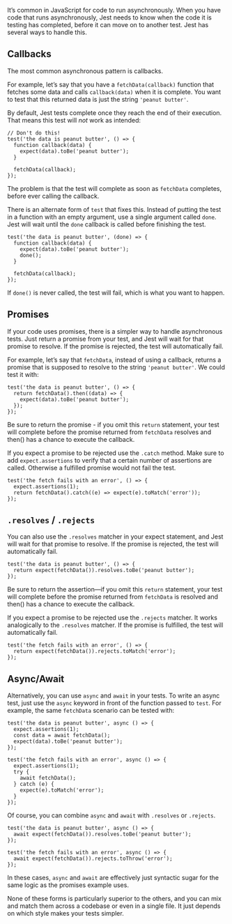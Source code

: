 It’s common in JavaScript for code to run asynchronously. When you have code that runs asynchronously, Jest needs to know when the code it is testing has completed, before it can move on to another test. Jest has several ways to handle this.

## Callbacks

The most common asynchronous pattern is callbacks.

For example, let’s say that you have a `fetchData(callback)` function that fetches some data and calls `callback(data)` when it is complete. You want to test that this returned data is just the string `'peanut butter'`.

By default, Jest tests complete once they reach the end of their execution. That means this test will _not_ work as intended:

    // Don't do this!
    test('the data is peanut butter', () => {
      function callback(data) {
        expect(data).toBe('peanut butter');
      }

      fetchData(callback);
    });

The problem is that the test will complete as soon as `fetchData` completes, before ever calling the callback.

There is an alternate form of `test` that fixes this. Instead of putting the test in a function with an empty argument, use a single argument called `done`. Jest will wait until the `done` callback is called before finishing the test.

    test('the data is peanut butter', (done) => {
      function callback(data) {
        expect(data).toBe('peanut butter');
        done();
      }

      fetchData(callback);
    });

If `done()` is never called, the test will fail, which is what you want to happen.

## Promises

If your code uses promises, there is a simpler way to handle asynchronous tests. Just return a promise from your test, and Jest will wait for that promise to resolve. If the promise is rejected, the test will automatically fail.

For example, let’s say that `fetchData`, instead of using a callback, returns a promise that is supposed to resolve to the string `'peanut butter'`. We could test it with:

    test('the data is peanut butter', () => {
      return fetchData().then((data) => {
        expect(data).toBe('peanut butter');
      });
    });

Be sure to return the promise - if you omit this `return` statement, your test will complete before the promise returned from `fetchData` resolves and then() has a chance to execute the callback.

If you expect a promise to be rejected use the `.catch` method. Make sure to add `expect.assertions` to verify that a certain number of assertions are called. Otherwise a fulfilled promise would not fail the test.

    test('the fetch fails with an error', () => {
      expect.assertions(1);
      return fetchData().catch((e) => expect(e).toMatch('error'));
    });

## `.resolves` / `.rejects`

You can also use the `.resolves` matcher in your expect statement, and Jest will wait for that promise to resolve. If the promise is rejected, the test will automatically fail.

    test('the data is peanut butter', () => {
      return expect(fetchData()).resolves.toBe('peanut butter');
    });

Be sure to return the assertion—if you omit this `return` statement, your test will complete before the promise returned from `fetchData` is resolved and then() has a chance to execute the callback.

If you expect a promise to be rejected use the `.rejects` matcher. It works analogically to the `.resolves` matcher. If the promise is fulfilled, the test will automatically fail.

    test('the fetch fails with an error', () => {
      return expect(fetchData()).rejects.toMatch('error');
    });

## Async/Await

Alternatively, you can use `async` and `await` in your tests. To write an async test, just use the `async` keyword in front of the function passed to `test`. For example, the same `fetchData` scenario can be tested with:

    test('the data is peanut butter', async () => {
      expect.assertions(1);
      const data = await fetchData();
      expect(data).toBe('peanut butter');
    });

    test('the fetch fails with an error', async () => {
      expect.assertions(1);
      try {
        await fetchData();
      } catch (e) {
        expect(e).toMatch('error');
      }
    });

Of course, you can combine `async` and `await` with `.resolves` or `.rejects`.

    test('the data is peanut butter', async () => {
      await expect(fetchData()).resolves.toBe('peanut butter');
    });

    test('the fetch fails with an error', async () => {
      await expect(fetchData()).rejects.toThrow('error');
    });

In these cases, `async` and `await` are effectively just syntactic sugar for the same logic as the promises example uses.

None of these forms is particularly superior to the others, and you can mix and match them across a codebase or even in a single file. It just depends on which style makes your tests simpler.

